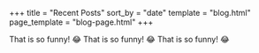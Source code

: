+++
title = "Recent Posts"
sort_by = "date"
template = "blog.html"
page_template = "blog-page.html"
+++

That is so funny! :joy:
That is so funny! :joy:
That is so funny! :joy:
